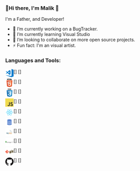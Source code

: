 ### 👋Hi there, I'm Malik 👋
I'm a Father, and Developer!

- 🔭 I’m currently working on a BugTracker.
- 🌱 I’m currently learning Visual Studio 
- 👯 I’m looking to collaborate on more open source projects.
- ⚡ Fun fact: I'm an visual artist.


### Languages and Tools:

[<img align="left" alt="Visual Studio Code" width="26px" src="https://raw.githubusercontent.com/github/explore/80688e429a7d4ef2fca1e82350fe8e3517d3494d/topics/visual-studio-code/visual-studio-code.png" />] []

[<img align="left" alt="HTML5" width="26px" src="https://raw.githubusercontent.com/github/explore/80688e429a7d4ef2fca1e82350fe8e3517d3494d/topics/html/html.png" />] []

[<img align="left" alt="CSS3" width="26px" src="https://raw.githubusercontent.com/github/explore/80688e429a7d4ef2fca1e82350fe8e3517d3494d/topics/css/css.png" />] []

[<img align="left" alt="JavaScript" width="26px" src="https://raw.githubusercontent.com/github/explore/80688e429a7d4ef2fca1e82350fe8e3517d3494d/topics/javascript/javascript.png" />] []

[<img align="left" alt="React" width="26px" src="https://raw.githubusercontent.com/github/explore/80688e429a7d4ef2fca1e82350fe8e3517d3494d/topics/react/react.png" />] []

[<img align="left" alt="SQL" width="26px" src="https://raw.githubusercontent.com/github/explore/80688e429a7d4ef2fca1e82350fe8e3517d3494d/topics/sql/sql.png" />] []

[<img align="left" alt="MySQL" width="26px" src="https://raw.githubusercontent.com/github/explore/80688e429a7d4ef2fca1e82350fe8e3517d3494d/topics/mysql/mysql.png" />] []

[<img align="left" alt="MongoDB" width="26px" src="https://raw.githubusercontent.com/github/explore/80688e429a7d4ef2fca1e82350fe8e3517d3494d/topics/mongodb/mongodb.png" />] []


[<img align="left" alt="Git" width="26px" src="https://raw.githubusercontent.com/github/explore/80688e429a7d4ef2fca1e82350fe8e3517d3494d/topics/git/git.png" />] []

[<img align="left" alt="GitHub" width="26px" src="https://raw.githubusercontent.com/github/explore/78df643247d429f6cc873026c0622819ad797942/topics/github/github.png" />] []


<br />
<br />
<!--

### Connect with me:

[<img align="left" alt="Malik | YouTube" width="22px" src="https://cdn.jsdelivr.net/npm/simple-icons@v3/icons/youtube.svg" />][youtube]

[<img align="left" alt="Malik | Twitter" width="22px" src="https://cdn.jsdelivr.net/npm/simple-icons@v3/icons/twitter.svg" />][twitter]

[<img align="left" alt="Malik | LinkedIn" width="22px" src="https://cdn.jsdelivr.net/npm/simple-icons@v3/icons/linkedin.svg" />][linkedin]

[<img align="left" alt="Malik | Instagram" width="22px" src="https://cdn.jsdelivr.net/npm/simple-icons@v3/icons/instagram.svg" />][instagram]

[youtube]: https://youtube.com
[twitter]: https://twitter.com
[linkedin]: https://linkedin.com
[instagram]: https://instagram.com
-->
